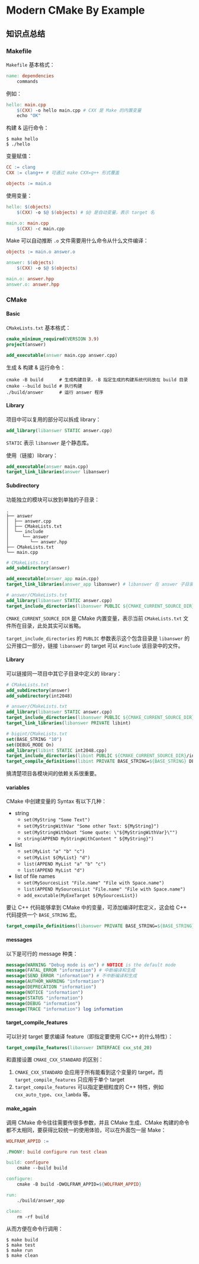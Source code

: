 # Modern CMake By Example

## 知识点总结

### Makefile

`Makefile` 基本格式：

```makefile
name: dependencies
	commands
```

例如：

```makefile
hello: main.cpp
	$(CXX) -o hello main.cpp # CXX 是 Make 的内置变量
	echo "OK"
```

构建 & 运行命令：

```shell
$ make hello
$ ./hello
```

变量赋值：

```makefile
CC := clang
CXX := clang++ # 可通过 make CXX=g++ 形式覆盖

objects := main.o
```

使用变量：

```makefile
hello: $(objects)
	$(CXX) -o $@ $(objects) # $@ 是自动变量，表示 target 名

main.o: main.cpp
	$(CXX) -c main.cpp
```

Make 可以自动推断 `.o` 文件需要用什么命令从什么文件编译：

```makefile
objects := main.o answer.o

answer: $(objects)
	$(CXX) -o $@ $(objects)

main.o: answer.hpp
answer.o: answer.hpp
```

### CMake

#### Basic

`CMakeLists.txt` 基本格式：

```cmake
cmake_minimum_required(VERSION 3.9)
project(answer)

add_executable(answer main.cpp answer.cpp)
```

生成 & 构建 & 运行命令：

```shell
cmake -B build      # 生成构建目录，-B 指定生成的构建系统代码放在 build 目录
cmake --build build # 执行构建
./build/answer      # 运行 answer 程序
```

#### Library

项目中可以复用的部分可以拆成 library：

```cmake
add_library(libanswer STATIC answer.cpp)
```

`STATIC` 表示 `libanswer` 是个静态库。

使用（链接）library：

```cmake
add_executable(answer main.cpp)
target_link_libraries(answer libanswer)
```

#### Subdirectory

功能独立的模块可以放到单独的子目录：

```
.
├── answer
│  ├── answer.cpp
│  ├── CMakeLists.txt
│  └── include
│     └── answer
│        └── answer.hpp
├── CMakeLists.txt
└── main.cpp
```

```cmake
# CMakeLists.txt
add_subdirectory(answer)

add_executable(answer_app main.cpp)
target_link_libraries(answer_app libanswer) # libanswer 在 answer 子目录中定义
```

```cmake
# answer/CMakeLists.txt
add_library(libanswer STATIC answer.cpp)
target_include_directories(libanswer PUBLIC ${CMAKE_CURRENT_SOURCE_DIR}/include)
```

`CMAKE_CURRENT_SOURCE_DIR` 是 CMake 内置变量，表示当前 `CMakeLists.txt` 文件所在目录，此处其实可以省略。

`target_include_directories` 的 `PUBLIC` 参数表示这个包含目录是 `libanswer` 的公开接口一部分，链接 `libanswer` 的 target 可以 `#include` 该目录中的文件。

#### Library

可以链接同一项目中其它子目录中定义的 library：

```cmake
# CMakeLists.txt
add_subdirectory(answer)
add_subdirectory(int2048)
```

```cmake
# answer/CMakeLists.txt
add_library(libanswer STATIC answer.cpp)
target_include_directories(libanswer PUBLIC ${CMAKE_CURRENT_SOURCE_DIR}/include)
target_link_libraries(libanswer PRIVATE libint)
```

```cmake
# bigint/CMakeLists.txt
set(BASE_STRING "10")
set(DEBUG_MODE On)
add_library(libint STATIC int2048.cpp)
target_include_directories(libint PUBLIC ${CMAKE_CURRENT_SOURCE_DIR}/include)
target_compile_definitions(libint PRIVATE BASE_STRING=${BASE_STRING} DEBUG_MODE="${DEBUG_MODE}")
```

搞清楚项目各模块间的依赖关系很重要。

#### variables

CMake 中创建变量的 Syntax 有以下几种：

- string
  - `set(MyString "Some Text")`
  - `set(MyStringWithVar "Some other Text: ${MyString}")`
  - `set(MyStringWithQuot "Some quote: \"${MyStringWithVar}\"")`
  - `string(APPEND MyStringWithContent " ${MyString}")`
- list
  - `set(MyList "a" "b" "c")`
  - `set(MyList ${MyList} "d")`
  - `list(APPEND MyList "a" "b" "c")`
  - `list(APPEND MyList "d")`
- list of file names
  - `set(MySourcesList "File.name" "File with Space.name")`
  - `list(APPEND MySourcesList "File.name" "File with Space.name")`
  - `add_excutable(MyExeTarget ${MySourcesList})`

要让 C++ 代码能够拿到 CMake 中的变量，可添加编译时宏定义，这会给 C++ 代码提供一个 `BASE_STRING` 宏。

```cmake
target_compile_definitions(libanswer PRIVATE BASE_STRING=${BASE_STRING})
```

#### messages

以下是可行的 message 种类：

```cmake
message(WARNING "Debug mode is on") # NOTICE is the default mode
message(FATAL_ERROR "information") # 中断编译和生成
message(SEND_ERROR "information") # 不中断编译和生成
message(AUTHOR_WARNING "information")
message(DEPRECATION "information")
message(NOTICE "information")
message(STATUS "information")
message(DEBUG "information")
message(TRACE "information") log information
```

#### target_compile_features

可以针对 target 要求编译 feature（即指定要使用 C/C++ 的什么特性）：

```cmake
target_compile_features(libanswer INTERFACE cxx_std_20)
```

和直接设置 `CMAKE_CXX_STANDARD` 的区别：

1. `CMAKE_CXX_STANDARD` 会应用于所有能看到这个变量的 target，而 `target_compile_features` 只应用于单个 target
2. `target_compile_features` 可以指定更细粒度的 C++ 特性，例如 `cxx_auto_type`、`cxx_lambda` 等。

#### make_again

调用 CMake 命令往往需要传很多参数，并且 CMake 生成、CMake 构建的命令都不太相同，要获得比较统一的使用体验，可以在外面包一层 Make：

```makefile
WOLFRAM_APPID :=

.PHONY: build configure run test clean

build: configure
	cmake --build build

configure:
	cmake -B build -DWOLFRAM_APPID=${WOLFRAM_APPID}

run:
	./build/answer_app

clean:
	rm -rf build
```

从而方便在命令行调用：

```shell
$ make build
$ make test
$ make run
$ make clean
```
